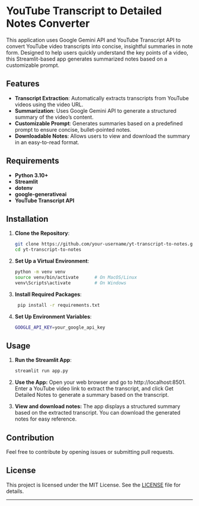 # YouTube Transcript to Detailed Notes Converter

This application uses Google Gemini API and YouTube Transcript API to convert YouTube video transcripts into concise, insightful summaries in note form. Designed to help users quickly understand the key points of a video, this Streamlit-based app generates summarized notes based on a customizable prompt.

## Features

- **Transcript Extraction**: Automatically extracts transcripts from YouTube videos using the video URL.
- **Summarization**: Uses Google Gemini API to generate a structured summary of the video’s content.
- **Customizable Prompt**: Generates summaries based on a predefined prompt to ensure concise, bullet-pointed notes.
- **Downloadable Notes**: Allows users to view and download the summary in an easy-to-read format.

## Requirements

- **Python 3.10+**
- **Streamlit**
- **dotenv**
- **google-generativeai**
- **YouTube Transcript API**
  
## Installation

1. **Clone the Repository**:
   ```bash
   git clone https://github.com/your-username/yt-transcript-to-notes.git
   cd yt-transcript-to-notes
2. **Set Up a Virtual Environment**:
     ```bash
   python -m venv venv
   source venv/bin/activate      # On MacOS/Linux
   venv\Scripts\activate         # On Windows

3. **Install Required Packages**:
   ```bash
    pip install -r requirements.txt

4. **Set Up Environment Variables**:
   ```bash
   GOOGLE_API_KEY=your_google_api_key
## Usage

1. **Run the Streamlit App**:
   ```bash
   streamlit run app.py
2. **Use the App:** Open your web browser and go to http://localhost:8501. Enter a YouTube video link to extract the transcript, and click Get Detailed Notes to generate a summary based on the transcript.
   
3. **View and download notes:** The app displays a structured summary based on the extracted transcript. You can download the generated notes for easy reference.
   
## Contribution

Feel free to contribute by opening issues or submitting pull requests. 

## License

This project is licensed under the MIT License. See the [LICENSE](LICENSE) file for details.

---
  

   


     
